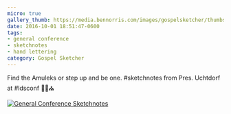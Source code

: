 ```yaml
---
micro: true
gallery_thumb: https://media.bennorris.com/images/gospelsketcher/thumbs/oct-16-3-uchtdorf-01.jpg
date: 2016-10-01 18:51:47-0600
tags:
- general conference
- sketchnotes
- hand lettering
category: Gospel Sketcher
---
```


Find the Amuleks or step up and be one. #sketchnotes from Pres. Uchtdorf at #ldsconf ✍🏼⛪️

[![General Conference Sketchnotes](https://media.bennorris.com/images/gospelsketcher/general-conference/oct-2016/oct-16-3-uchtdorf-01.jpg)](https://media.bennorris.com/images/gospelsketcher/general-conference/oct-2016/oct-16-3-uchtdorf-01.jpg)
